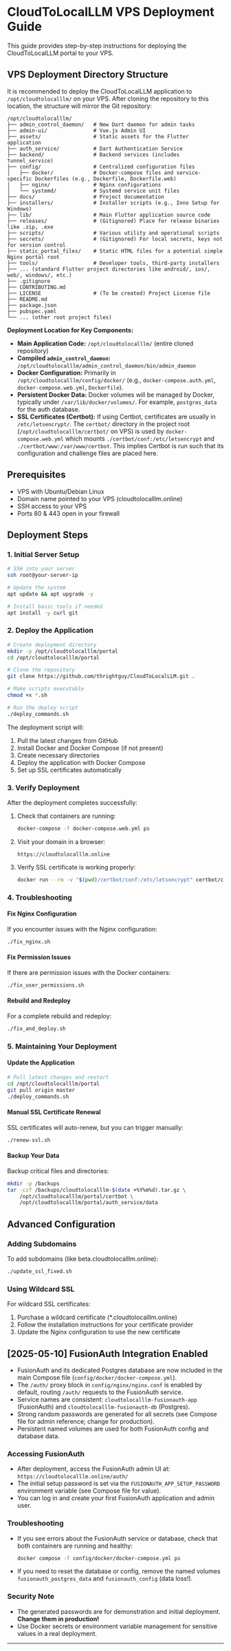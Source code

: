 # CloudToLocalLLM VPS Deployment Guide

This guide provides step-by-step instructions for deploying the CloudToLocalLLM portal to your VPS.

## VPS Deployment Directory Structure

It is recommended to deploy the CloudToLocalLLM application to `/opt/cloudtolocalllm/` on your VPS. After cloning the repository to this location, the structure will mirror the Git repository:

```
/opt/cloudtolocalllm/
├── admin_control_daemon/   # New Dart daemon for admin tasks
├── admin-ui/               # Vue.js Admin UI
├── assets/                 # Static assets for the Flutter application
├── auth_service/           # Dart Authentication Service
├── backend/                # Backend services (includes tunnel_service)
├── config/                 # Centralized configuration files
│   ├── docker/             # Docker-compose files and service-specific Dockerfiles (e.g., Dockerfile, Dockerfile.web)
│   ├── nginx/              # Nginx configurations
│   └── systemd/            # Systemd service unit files
├── docs/                   # Project documentation
├── installers/             # Installer scripts (e.g., Inno Setup for Windows)
├── lib/                    # Main Flutter application source code
├── releases/               # (Gitignored) Place for release binaries like .zip, .exe
├── scripts/                # Various utility and operational scripts
├── secrets/                # (Gitignored) For local secrets, keys not for version control
├── static_portal_files/    # Static HTML files for a potential simple Nginx portal root
├── tools/                  # Developer tools, third-party installers
├── ... (standard Flutter project directories like android/, ios/, web/, windows/, etc.)
├── .gitignore
├── CONTRIBUTING.md
├── LICENSE                 # (To be created) Project License file
├── README.md
├── package.json
├── pubspec.yaml
└── ... (other root project files)
```

**Deployment Location for Key Components:**

*   **Main Application Code:** `/opt/cloudtolocalllm/` (entire cloned repository)
*   **Compiled `admin_control_daemon`:** `/opt/cloudtolocalllm/admin_control_daemon/bin/admin_daemon`
*   **Docker Configuration:** Primarily in `/opt/cloudtolocalllm/config/docker/` (e.g., `docker-compose.auth.yml`, `docker-compose.web.yml`, `Dockerfile`).
*   **Persistent Docker Data:** Docker volumes will be managed by Docker, typically under `/var/lib/docker/volumes/`. For example, `postgres_data` for the auth database.
*   **SSL Certificates (Certbot):** If using Certbot, certificates are usually in `/etc/letsencrypt/`. The `certbot/` directory in the project root (`/opt/cloudtolocalllm/certbot/` on VPS) is used by `docker-compose.web.yml` which mounts `./certbot/conf:/etc/letsencrypt` and `./certbot/www:/var/www/certbot`. This implies Certbot is run such that its configuration and challenge files are placed here.

## Prerequisites
- VPS with Ubuntu/Debian Linux
- Domain name pointed to your VPS (cloudtolocalllm.online)
- SSH access to your VPS
- Ports 80 & 443 open in your firewall

## Deployment Steps

### 1. Initial Server Setup

```bash
# SSH into your server
ssh root@your-server-ip

# Update the system
apt update && apt upgrade -y

# Install basic tools if needed
apt install -y curl git
```

### 2. Deploy the Application

```bash
# Create deployment directory
mkdir -p /opt/cloudtolocalllm/portal
cd /opt/cloudtolocalllm/portal

# Clone the repository
git clone https://github.com/thrightguy/CloudToLocalLLM.git .

# Make scripts executable
chmod +x *.sh

# Run the deploy script
./deploy_commands.sh
```

The deployment script will:
1. Pull the latest changes from GitHub
2. Install Docker and Docker Compose (if not present)
3. Create necessary directories
4. Deploy the application with Docker Compose
5. Set up SSL certificates automatically

### 3. Verify Deployment

After the deployment completes successfully:

1. Check that containers are running:
   ```bash
   docker-compose -f docker-compose.web.yml ps
   ```

2. Visit your domain in a browser:
   ```
   https://cloudtolocalllm.online
   ```

3. Verify SSL certificate is working properly:
   ```bash
   docker run --rm -v "$(pwd)/certbot/conf:/etc/letsencrypt" certbot/certbot certificates
   ```

### 4. Troubleshooting

#### Fix Nginx Configuration
If you encounter issues with the Nginx configuration:
```bash
./fix_nginx.sh
```

#### Fix Permission Issues
If there are permission issues with the Docker containers:
```bash
./fix_user_permissions.sh
```

#### Rebuild and Redeploy
For a complete rebuild and redeploy:
```bash
./fix_and_deploy.sh
```

### 5. Maintaining Your Deployment

#### Update the Application
```bash
# Pull latest changes and restart
cd /opt/cloudtolocalllm/portal
git pull origin master
./deploy_commands.sh
```

#### Manual SSL Certificate Renewal
SSL certificates will auto-renew, but you can trigger manually:
```bash
./renew-ssl.sh
```

#### Backup Your Data
Backup critical files and directories:
```bash
mkdir -p /backups
tar -czf /backups/cloudtolocalllm-$(date +%Y%m%d).tar.gz \
    /opt/cloudtolocalllm/portal/certbot \
    /opt/cloudtolocalllm/portal/auth_service/data
```

## Advanced Configuration

### Adding Subdomains
To add subdomains (like beta.cloudtolocalllm.online):
```bash
./update_ssl_fixed.sh
```

### Using Wildcard SSL
For wildcard SSL certificates:
1. Purchase a wildcard certificate (*.cloudtolocalllm.online)
2. Follow the installation instructions for your certificate provider
3. Update the Nginx configuration to use the new certificate 

## [2025-05-10] FusionAuth Integration Enabled

- FusionAuth and its dedicated Postgres database are now included in the main Compose file (`config/docker/docker-compose.yml`).
- The `/auth/` proxy block in `config/nginx/nginx.conf` is enabled by default, routing `/auth/` requests to the FusionAuth service.
- Service names are consistent: `cloudtolocalllm-fusionauth-app` (FusionAuth) and `cloudtolocalllm-fusionauth-db` (Postgres).
- Strong random passwords are generated for all secrets (see Compose file for admin reference; change for production).
- Persistent named volumes are used for both FusionAuth config and database data.

### Accessing FusionAuth
- After deployment, access the FusionAuth admin UI at: `https://cloudtolocalllm.online/auth/`
- The initial setup password is set via the `FUSIONAUTH_APP_SETUP_PASSWORD` environment variable (see Compose file for value).
- You can log in and create your first FusionAuth application and admin user.

### Troubleshooting
- If you see errors about the FusionAuth service or database, check that both containers are running and healthy:
  ```bash
  docker compose -f config/docker/docker-compose.yml ps
  ```
- If you need to reset the database or config, remove the named volumes `fusionauth_postgres_data` and `fusionauth_config` (data loss!).

### Security Note
- The generated passwords are for demonstration and initial deployment. **Change them in production!**
- Use Docker secrets or environment variable management for sensitive values in a real deployment.

--- 